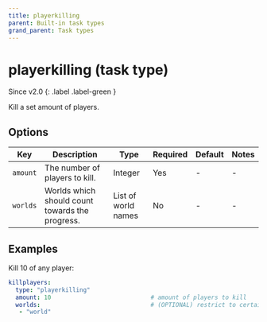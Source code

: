 ```yaml
---
title: playerkilling
parent: Built-in task types
grand_parent: Task types
---
```


# playerkilling (task type)

Since v2.0
{: .label .label-green }


Kill a set amount of players.

## Options

| Key      | Description                                     | Type                | Required | Default | Notes |
|----------|-------------------------------------------------|---------------------|----------|---------|-------|
| `amount` | The number of players to kill.                  | Integer             | Yes      | \-      | \-    |
| `worlds` | Worlds which should count towards the progress. | List of world names | No       | \-      | \-    |

## Examples

Kill 10 of any player:

``` yaml
killplayers:
  type: "playerkilling"
  amount: 10                            # amount of players to kill
  worlds:                               # (OPTIONAL) restrict to certain worlds
   - "world"
```
